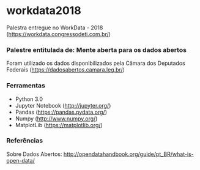 # workdata2018
Palestra entregue no WorkData - 2018 (https://workdata.congressodeti.com.br/)

### Palestre entitulada de: Mente aberta para os dados abertos

Foram utilizado os dados disponibilizados pela Câmara dos Deputados Federais (https://dadosabertos.camara.leg.br/)

### Ferramentas

* Python 3.0
* Jupyter Notebook (http://jupyter.org/)
* Pandas (https://pandas.pydata.org/)
* Numpy (http://www.numpy.org/) 
* MatplotLib (https://matplotlib.org/)

### Referências

Sobre Dados Abertos: http://opendatahandbook.org/guide/pt_BR/what-is-open-data/




